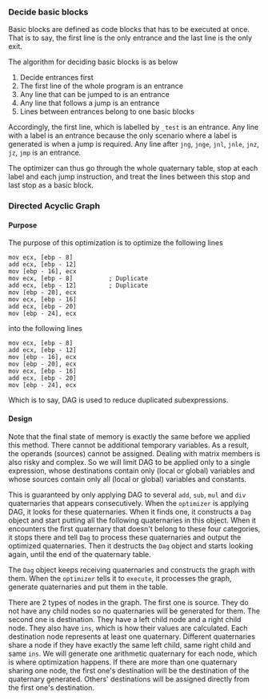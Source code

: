 ### Decide basic blocks

Basic blocks are defined as code blocks that has to be executed at once.
That is to say, the first line is the only entrance and the last line is the only exit.

The algorithm for deciding basic blocks is as below

1. Decide entrances first
2. The first line of the whole program is an entrance
3. Any line that can be jumped to is an entrance
4. Any line that follows a jump is an entrance
5. Lines between entrances belong to one basic blocks

Accordingly, the first line, which is labelled by `_test` is an entrance.
Any line with a label is an entrance because the only scenario where a label is generated
is when a jump is required.
Any line after `jng`, `jnge`, `jnl`, `jnle`, `jnz`, `jz`, `jmp` is an entrance.

The optimizer can thus go through the whole quaternary table, stop at each label and each
jump instruction, and treat the lines between this stop and last stop as a basic block.

### Directed Acyclic Graph

#### Purpose

The purpose of this optimization is to optimize the following lines

```Assembly
mov ecx, [ebp - 8]
add ecx, [ebp - 12]
mov [ebp - 16], ecx
mov ecx, [ebp - 8]			; Duplicate
add ecx, [ebp - 12]			; Duplicate
mov [ebp - 20], ecx
mov ecx, [ebp - 16]
add ecx, [ebp - 20]
mov [ebp - 24], ecx
```

into the following lines

```Assembly
mov ecx, [ebp - 8]
add ecx, [ebp - 12]
mov [ebp - 16], ecx
mov [ebp - 20], ecx
mov ecx, [ebp - 16]
add ecx, [ebp - 20]
mov [ebp - 24], ecx
```

Which is to say, DAG is used to reduce duplicated subexpressions.

#### Design

Note that the final state of memory is exactly the same before we applied this method.
There cannot be additional temporary variables.
As a result, the operands (sources) cannot be assigned.
Dealing with matrix members is also risky and complex.
So we will limit DAG to be applied only to a single expression,
whose destinations contain only (local or global) variables
and whose sources contain only all (local or global) variables and constants.

This is guaranteed by only applying DAG to several `add`, `sub`, `mul` and `div` quaternaries
that appears consecutively.
When the `optimizer` is applying DAG, it looks for these quaternaries.
When it finds one,
it constructs a `Dag` object and start putting all the following quaternaries in this object.
When it encounters the first quaternary that doesn't belong to these four categories,
it stops there and tell `Dag` to process these quaternaries and output the optimized quaternaries.
Then it destructs the `Dag` object and starts looking again, until the end of the quaternary table.

The `Dag` object keeps receiving quaternaries and constructs the graph with them.
When the `optimizer` tells it to `execute`, it processes the graph,
generate quaternaries and put them in the table.

There are 2 types of nodes in the graph.
The first one is source.
They do not have any child nodes so no quaternaries will be generated for them.
The second one is destination.
They have a left child node and a right child node.
They also have `ins`, which is how their values are calculated.
Each destination node represents at least one quaternary.
Different quaternaries share a node if they have exactly the same left child,
same right child and same `ins`.
We will generate one arithmetic quaternary for each node,
which is where optimization happens.
If there are more than one quaternary sharing one node,
the first one's destination will be the destination of the quaternary generated.
Others' destinations will be assigned directly from the first one's destination.
